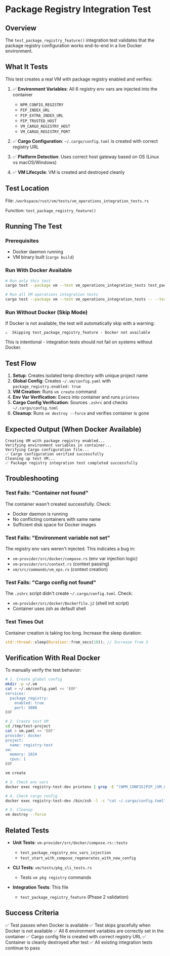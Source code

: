 # Package Registry Integration Test

## Overview

The `test_package_registry_feature()` integration test validates that the package registry configuration works end-to-end in a live Docker environment.

## What It Tests

This test creates a real VM with package registry enabled and verifies:

1. ✅ **Environment Variables**: All 6 registry env vars are injected into the container
   - `NPM_CONFIG_REGISTRY`
   - `PIP_INDEX_URL`
   - `PIP_EXTRA_INDEX_URL`
   - `PIP_TRUSTED_HOST`
   - `VM_CARGO_REGISTRY_HOST`
   - `VM_CARGO_REGISTRY_PORT`

2. ✅ **Cargo Configuration**: `~/.cargo/config.toml` is created with correct registry URL

3. ✅ **Platform Detection**: Uses correct host gateway based on OS (Linux vs macOS/Windows)

4. ✅ **VM Lifecycle**: VM is created and destroyed cleanly

## Test Location

File: `/workspace/rust/vm/tests/vm_operations_integration_tests.rs`

Function: `test_package_registry_feature()`

## Running The Test

### Prerequisites

- Docker daemon running
- VM binary built (`cargo build`)

### Run With Docker Available

```bash
# Run only this test
cargo test --package vm --test vm_operations_integration_tests test_package_registry_feature -- --nocapture --test-threads=1

# Run all VM operations integration tests
cargo test --package vm --test vm_operations_integration_tests -- --test-threads=1
```

### Run Without Docker (Skip Mode)

If Docker is not available, the test will automatically skip with a warning:

```
⚠️  Skipping test_package_registry_feature - Docker not available
```

This is intentional - integration tests should not fail on systems without Docker.

## Test Flow

1. **Setup**: Creates isolated temp directory with unique project name
2. **Global Config**: Creates `~/.vm/config.yaml` with `package_registry.enabled: true`
3. **VM Creation**: Runs `vm create` command
4. **Env Var Verification**: Execs into container and runs `printenv`
5. **Cargo Config Verification**: Sources `.zshrc` and checks `~/.cargo/config.toml`
6. **Cleanup**: Runs `vm destroy --force` and verifies container is gone

## Expected Output (When Docker Available)

```
Creating VM with package registry enabled...
Verifying environment variables in container...
Verifying Cargo configuration file...
✅ Cargo configuration verified successfully
Cleaning up test VM...
✅ Package registry integration test completed successfully
```

## Troubleshooting

### Test Fails: "Container not found"

The container wasn't created successfully. Check:
- Docker daemon is running
- No conflicting containers with same name
- Sufficient disk space for Docker images

### Test Fails: "Environment variable not set"

The registry env vars weren't injected. This indicates a bug in:
- `vm-provider/src/docker/compose.rs` (env var injection logic)
- `vm-provider/src/context.rs` (context passing)
- `vm/src/commands/vm_ops.rs` (context creation)

### Test Fails: "Cargo config not found"

The `.zshrc` script didn't create `~/.cargo/config.toml`. Check:
- `vm-provider/src/docker/Dockerfile.j2` (shell init script)
- Container uses zsh as default shell

### Test Times Out

Container creation is taking too long. Increase the sleep duration:

```rust
std::thread::sleep(Duration::from_secs(10)); // Increase from 3
```

## Verification With Real Docker

To manually verify the test behavior:

```bash
# 1. Create global config
mkdir -p ~/.vm
cat > ~/.vm/config.yaml << 'EOF'
services:
  package_registry:
    enabled: true
    port: 3080
EOF

# 2. Create test VM
cd /tmp/test-project
cat > vm.yaml << 'EOF'
provider: docker
project:
  name: registry-test
vm:
  memory: 1024
  cpus: 1
EOF

vm create

# 3. Check env vars
docker exec registry-test-dev printenv | grep -E "(NPM_CONFIG|PIP_|VM_CARGO)"

# 4. Check cargo config
docker exec registry-test-dev /bin/zsh -l -c "cat ~/.cargo/config.toml"

# 5. Cleanup
vm destroy --force
```

## Related Tests

- **Unit Tests**: `vm-provider/src/docker/compose.rs::tests`
  - `test_package_registry_env_vars_injection`
  - `test_start_with_compose_regenerates_with_new_config`

- **CLI Tests**: `vm/tests/pkg_cli_tests.rs`
  - Tests `vm pkg registry` commands

- **Integration Tests**: This file
  - `test_package_registry_feature` (Phase 2 validation)

## Success Criteria

✅ Test passes when Docker is available
✅ Test skips gracefully when Docker is not available
✅ All 6 environment variables are correctly set in the container
✅ Cargo config file is created with correct registry URL
✅ Container is cleanly destroyed after test
✅ All existing integration tests continue to pass
